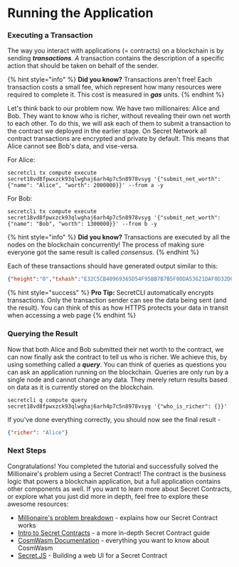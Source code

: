 # Running the Application

### Executing a Transaction

The way you interact with applications (= contracts) on a blockchain is by sending _**transactions**. A_ transaction contains the description of a specific action that should be taken on behalf of the sender.

{% hint style="info" %}
**Did you know?** Transactions aren't free! Each transaction costs a small fee, which represent how many resources were required to complete it. This cost is measured in _**gas**_ units.
{% endhint %}

Let's think back to our problem now. We have two millionaires: Alice and Bob. They want to know who is richer, without revealing their own net worth to each other. To do this, we will ask each of them to submit a transaction to the contract we deployed in the earlier stage. On Secret Network all contract transactions are encrypted and private by default. This means that Alice cannot see Bob's data, and vise-versa.&#x20;

For Alice:&#x20;

```
secretcli tx compute execute secret18vd8fpwxzck93qlwghaj6arh4p7c5n8978vsyg '{"submit_net_worth": {"name": "Alice", "worth": 2000000}}' --from a -y
```

For Bob:&#x20;

```
secretcli tx compute execute secret18vd8fpwxzck93qlwghaj6arh4p7c5n8978vsyg '{"submit_net_worth": {"name": "Bob", "worth": 1300000}}' --from b -y
```

{% hint style="info" %}
**Did you know?** Transactions are executed by all the nodes on the blockchain concurrently! The process of making sure everyone got the same result is called _consensus._
{% endhint %}

Each of these transactions should have generated output similar to this:

```json
{"height":"0","txhash":"E32C5CB40969365D54F95BB7B7B5F0DDA53621DAF0D32DC0BBAD2B597B5AE0CA","codespace":"","code":0,"data":"","raw_log":"[]","logs":[],"info":"","gas_wanted":"0","gas_used":"0","tx":null,"timestamp":"","events":[]}
```

{% hint style="success" %}
**Pro Tip:** SecretCLI automatically encrypts transactions. Only the transaction sender can see the data being sent (and the result). You can think of this as how HTTPS protects your data in transit when accessing a web page
{% endhint %}

### Querying the Result

Now that both Alice and Bob submitted their net worth to the contract, we can now finally ask the contract to tell us who is richer. We achieve this, by using something called a _**query**_. You can think of queries as questions you can ask an application running on the blockchain. Queries are only run by a single node and cannot change any data. They merely return results based on data as it is currently stored on the blockchain.

```
secretcli q compute query secret18vd8fpwxzck93qlwghaj6arh4p7c5n8978vsyg '{"who_is_richer": {}}'
```

If you've done everything correctly, you should now see the final result -

```json
{"richer": "Alice"}
```

### Next Steps

Congratulations! You completed the tutorial and successfully solved the Millionaire's problem using a Secret Contract! The contract is the business logic that powers a blockchain application, but a full application contains other components as well. If you want to learn more about Secret Contracts, or explore what you just did more in depth, feel free to explore these awesome resources:

* [Millionaire's problem breakdown](millionaires-problem-breakdown-extra-credit.md) - explains how our Secret Contract works
* [Intro to Secret Contracts](https://docs.scrt.network/secret-network-documentation/development/intro-to-secret-contracts) - a more in-depth Secret Contract guide
* [CosmWasm Documentation](https://docs.cosmwasm.com/docs/1.0/) - everything you want to know about CosmWasm
* [Secret.JS](https://docs.scrt.network/secret-network-documentation/development/secretjs/templates) - Building a web UI for a Secret Contract
